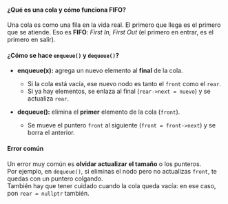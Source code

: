 #### ¿Qué es una cola y cómo funciona FIFO?

Una cola es como una fila en la vida real. El primero que llega es el primero que se atiende. Eso es **FIFO**: *First In, First Out* (el primero en entrar, es el primero en salir).


####  ¿Cómo se hace `enqueue()` y `dequeue()`?

- **enqueue(x):** agrega un nuevo elemento al **final** de la cola.
  - Si la cola está vacía, ese nuevo nodo es tanto el `front` como el `rear`.
  - Si ya hay elementos, se enlaza al final (`rear->next = nuevo`) y se actualiza `rear`.

- **dequeue():** elimina el **primer** elemento de la cola (`front`).
  - Se mueve el puntero `front` al siguiente (`front = front->next`) y se borra el anterior.

#### Error común

Un error muy común es **olvidar actualizar el tamaño** o los punteros.  
Por ejemplo, en `dequeue()`, si eliminas el nodo pero no actualizas `front`, te quedas con un puntero colgando.  
También hay que tener cuidado cuando la cola queda vacía: en ese caso, pon `rear = nullptr` también.
